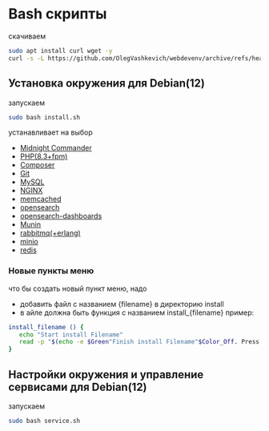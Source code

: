 # Bash cкрипты
скачиваем
```bash
sudo apt install curl wget -y
curl -s -L https://github.com/OlegVashkevich/webdevenv/archive/refs/heads/master.tar.gz | tar -xz && mv webdevenv-master webdevenv && cd webdevenv
```

## Установка окружения для Debian(12)
запускаем
```bash
sudo bash install.sh
```
устанавливает на выбор 

- [Midnight Commander](install/midnightcommander.sh)
- [PHP(8.3+fpm)](install/php.sh)
- [Composer](install/composer.sh)
- [Git](install/git.sh)
- [MySQL](install/mysql.sh)
- [NGINX](install/nginx.sh)
- [memcached](install/memcached.sh)
- [opensearch](install/opensearch.sh)
- [opensearch-dashboards](install/dashboards.sh)
- [Munin](install/munin.sh)
- [rabbitmq(+erlang)](install/rabbitmq.sh)
- [minio](install/minio.sh)
- [redis](install/redis.sh)

### Новые пункты меню
что бы создать новый пункт меню, надо
 - добавить файл c названием {filename} в директорию install
 - в айле должна быть функция с названием install_{filename}
 пример:
 ```bash
 install_filename () {
    echo "Start install Filename"
    read -p "$(echo -e $Green"Finish install Filename"$Color_Off. Press enter to continue)"
 }
 ```

 ## Настройки окружения и управление сервисами для Debian(12)
запускаем
```bash
sudo bash service.sh
```

